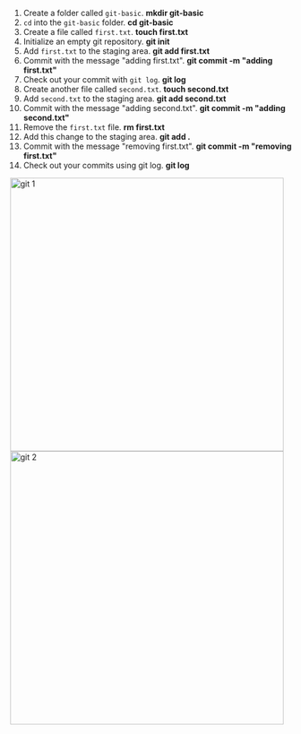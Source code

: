 1. Create a folder called `git-basic`. **mkdir git-basic**
2. `cd` into the `git-basic` folder. **cd git-basic**
3. Create a file called `first.txt`. **touch first.txt**
4. Initialize an empty git repository. **git init**
5. Add `first.txt` to the staging area. **git add first.txt**
6. Commit with the message "adding first.txt". **git commit -m "adding first.txt"**
7. Check out your commit with `git log`. **git log**
8. Create another file called `second.txt`. **touch second.txt**
9. Add `second.txt` to the staging area. **git add second.txt**
10. Commit with the message "adding second.txt". **git commit -m "adding second.txt"**
11. Remove the `first.txt` file. **rm first.txt**
12. Add this change to the staging area. **git add .**
13. Commit with the message "removing first.txt". **git commit -m "removing first.txt"**
14. Check out your commits using git log. **git log**


<img width="488" alt="git 1" src="https://user-images.githubusercontent.com/87766711/134169813-2f7de49f-3c2f-4889-86a3-f7465b4a8c71.png">
<img width="488" alt="git 2" src="https://user-images.githubusercontent.com/87766711/134169832-10cea91c-49ab-4ac5-ab5c-1b75bc0bd53b.png">
